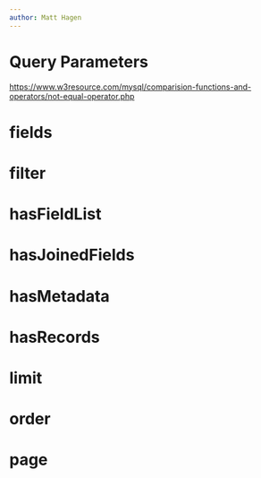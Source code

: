 ```yaml
---
author: Matt Hagen
---
```


# Query Parameters

https://www.w3resource.com/mysql/comparision-functions-and-operators/not-equal-operator.php

# fields

# filter

# hasFieldList

# hasJoinedFields

# hasMetadata

# hasRecords

# limit

# order

# page
